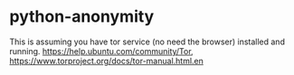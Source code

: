 # python-anonymity

This is assuming you have tor service (no need the browser) installed and running. https://help.ubuntu.com/community/Tor, https://www.torproject.org/docs/tor-manual.html.en
